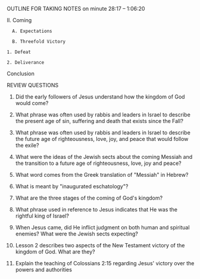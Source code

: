 OUTLINE FOR TAKING NOTES on minute 28:17 – 1:06:20

II. Coming

      A. Expectations 

      B. Threefold Victory 

  	1. Defeat 

  	2. Deliverance 

Conclusion 


REVIEW QUESTIONS

1. Did the early followers of Jesus understand how the kingdom of God would come? 

2. What phrase was often used by rabbis and leaders in Israel to describe the present age of sin, suffering and death that exists since the Fall? 

3. What phrase was often used by rabbis and leaders in Israel to describe the future age of righteousness, love, joy, and peace that would follow the exile?

4. What were the ideas of the Jewish sects about the coming Messiah and the transition to a future age of righteousness, love, joy and peace?

5. What word comes from the Greek translation of "Messiah" in Hebrew? 

6. What is meant by "inaugurated eschatology"? 

7. What are the three stages of the coming of God's kingdom? 

8. What phrase used in reference to Jesus indicates that He was the rightful king of Israel? 

9. When Jesus came, did He inflict judgment on both human and spiritual enemies? What were the Jewish sects expecting?

10. Lesson 2 describes two aspects of the New Testament victory of the kingdom of God. What are they?
 
11. Explain the teaching of Colossians 2:15 regarding Jesus' victory over the powers and authorities
